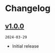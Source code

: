 # Changelog

## [v1.0.0](https://github.com/simonsuska/injectle/releases/tag/v1.0.0)

`2024-03-29`

- Initial release
